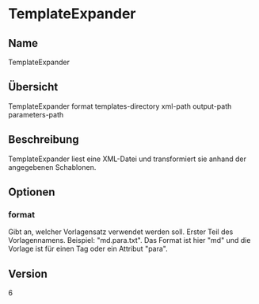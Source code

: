 ﻿# TemplateExpander

## Name

TemplateExpander

## Übersicht

TemplateExpander format templates-directory xml-path output-path parameters-path

## Beschreibung

TemplateExpander liest eine XML-Datei und transformiert sie anhand der angegebenen Schablonen.

## Optionen

### format

Gibt an, welcher Vorlagensatz verwendet werden soll. Erster Teil des Vorlagennamens. Beispiel: "md.para.txt". Das Format ist hier "md" und die Vorlage ist für einen Tag oder ein Attribut "para".

## Version

6
